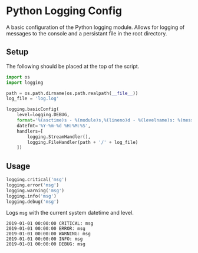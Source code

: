 # Python Logging Config

A basic configuration of the Python logging module. Allows for logging of messages to the console and a persistant file in the root directory.

## Setup

The following should be placed at the top of the script.

``` python
import os
import logging

path = os.path.dirname(os.path.realpath(__file__))
log_file = 'log.log'

logging.basicConfig(
    level=logging.DEBUG,
    format='%(asctime)s - %(module)s,%(lineno)d - %(levelname)s: %(message)s',
    datefmt='%Y-%m-%d %H:%M:%S',
    handlers=[
        logging.StreamHandler(),
        logging.FileHandler(path + '/' + log_file)
    ])
```

## Usage

``` python
logging.critical('msg')
logging.error('msg')
logging.warning('msg')
logging.info('msg')
logging.debug('msg')
```

Logs `msg` with the current system datetime and level.

```
2019-01-01 00:00:00 CRITICAL: msg
2019-01-01 00:00:00 ERROR: msg
2019-01-01 00:00:00 WARNING: msg
2019-01-01 00:00:00 INFO: msg
2019-01-01 00:00:00 DEBUG: msg
```

